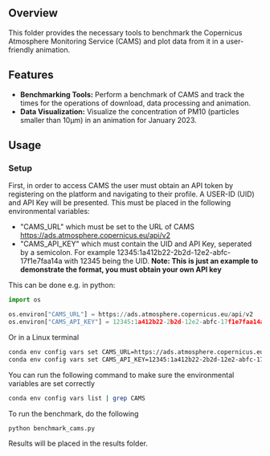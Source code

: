 ## Overview

This folder provides the necessary tools to benchmark the Copernicus Atmosphere Monitoring Service (CAMS) and plot data from it in a user-friendly animation.

## Features

- **Benchmarking Tools:** Perform a benchmark of CAMS and track the times for the operations of download, data processing and animation.
- **Data Visualization:** Visualize the concentration of PM10 (particles smaller than 10μm) in an animation for January 2023. 

## Usage

### Setup

First, in order to access CAMS the user must obtain an API token by registering on the platform and navigating to their profile. A USER-ID (UID) and API Key will be presented. This must be placed in the following environmental variables:

* "CAMS_URL" which must be set to the URL of CAMS https://ads.atmosphere.copernicus.eu/api/v2
* "CAMS_API_KEY" which must contain the UID and API Key, seperated by a semicolon. For example 12345:1a412b22-2b2d-12e2-abfc-17f1e7faa14a with 12345 being the UID. **Note: This is just an example to demonstrate the format, you must obtain your own API key**

This can be done e.g. in python:
```python
import os

os.environ["CAMS_URL"] = https://ads.atmosphere.copernicus.eu/api/v2
os.environ["CAMS_API_KEY"] = 12345:1a412b22-2b2d-12e2-abfc-17f1e7faa14a
```

Or in a Linux terminal

```bash
conda env config vars set CAMS_URL=https://ads.atmosphere.copernicus.eu/api/v2
conda env config vars set CAMS_API_KEY=12345:1a412b22-2b2d-12e2-abfc-17f1e7faa14a
```

You can run the following command to make sure the environmental variables are set correctly

```bash
conda env config vars list | grep CAMS
```
To run the benchmark, do the following
```Bash
python benchmark_cams.py
```

Results will be placed in the results folder.